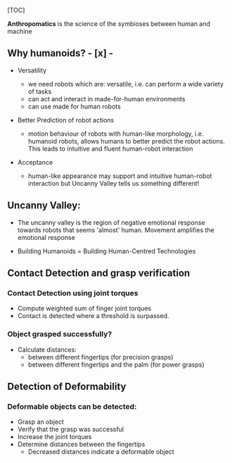 [TOC]

**Anthropomatics** is the science of the symbioses between human and machine

## Why humanoids?  - [x] -

- Versatility 

  - we need robots which are: versatile, i.e. can perform a wide variety of tasks
  - can act and interact in made-for-human environments
  - can use made for human robots

- Better Prediction of robot actions

  - motion behaviour of robots with human-like morphology, i.e. humanoid robots, allows humans to better predict the robot actions. This leads to intuitive and fluent human-robot interaction 

- Acceptance

  - human-like appearance may support and intuitive human-robot interaction but Uncanny Valley tells us something different!

## Uncanny Valley:

- The uncanny valley is the region of negative emotional response towards robots that seems 'almost' human. Movement amplifies the emotional response

- Building Humanoids = Building Human-Centred Technologies 

  

## Contact Detection and grasp verification

### Contact Detection using joint torques

- Compute weighted sum of finger joint torques
- Contact is detected where a threshold is surpassed.

### Object grasped successfully?

- Calculate distances:
  - between different  fingertips (for precision grasps)
  - between different fingertips and the palm (for power grasps)

## Detection of Deformability

###  Deformable objects can be detected:

- Grasp an object
- Verify that the grasp was successful
- Increase the joint torques
- Determine distances between the fingertips
  - Decreased distances indicate a deformable object


